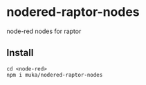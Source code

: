 # nodered-raptor-nodes

node-red nodes for raptor

## Install

```
cd <node-red>
npm i muka/nodered-raptor-nodes
```
